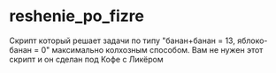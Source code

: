 # reshenie_po_fizre
Скрипт который решает задачи по типу "банан+банан = 13, яблоко-банан = 0" максимально колхозным способом. Вам не нужен этот скрипт и он сделан под Кофе с Ликёром
